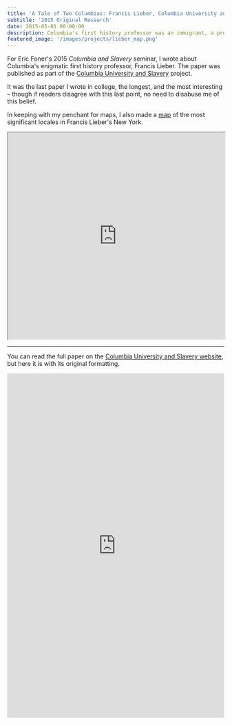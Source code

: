 ```yaml
---
title: 'A Tale of Two Columbias: Francis Lieber, Columbia University and Slavery'
subtitle: '2015 Original Research'
date: 2015-05-01 00:00:00
description: Columbia's first history professor was an immigrant, a pro-Union publisher who owned slaves, and the reason we have international human rights treaties today.
featured_image: '/images/projects/lieber_map.png'
---
```


For Eric Foner's 2015 *Columbia and Slavery* seminar, I wrote about Columbia's enigmatic first history professor, Francis Lieber. The paper was published as part of the [Columbia University and Slavery](https://columbiaandslavery.columbia.edu/content/tale-two-columbias-francis-lieber-columbia-university-and-slavery) project.

It was the last paper I wrote in college, the longest, and the most interesting – though if readers disagree with this last point, no need to disabuse me of this belief.

In keeping with my penchant for maps, I also made a [map](https://drive.google.com/open?id=1GHVYtm4MuZfWLzBbVXP7t911w2Q) of the most significant locales in Francis Lieber's New York.


<iframe src="https://www.google.com/maps/d/embed?mid=1GHVYtm4MuZfWLzBbVXP7t911w2Q" width="100%" height="480"></iframe>

---

You can read the full paper on the [Columbia University and Slavery website](https://columbiaandslavery.columbia.edu/content/dam/cuandslavery/seminars/hist-3518/2015-projects/Trilling%202015%20-A%20Tale%20of%20Two%20Columbias.pdf), but here it is with its original formatting.



<iframe src="https://drive.google.com/file/d/12egeMp1JWpmrCxSy3Uc9GLW0XSMkIxxT/preview" width="100%" height="800em" frameborder="0" allowfullscreen></iframe>